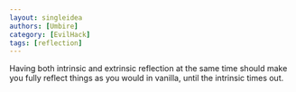 ```yaml
---
layout: singleidea
authors: [Umbire]
category: [EvilHack]
tags: [reflection]
---
```

Having both intrinsic and extrinsic reflection at the same time should make you
fully reflect things as you would in vanilla, until the intrinsic times out.
